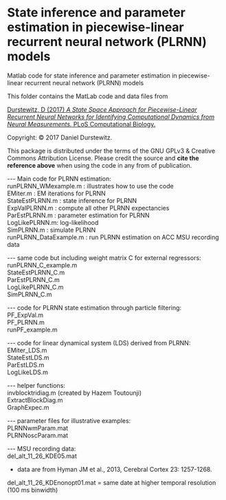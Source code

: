 #  State inference and parameter estimation in piecewise-linear recurrent neural network (PLRNN) models 

Matlab code for state inference and parameter estimation in piecewise-linear recurrent neural network (PLRNN) models

This folder contains the MatLab code and data files from

[Durstewitz, D (2017) *A State Space Approach for Piecewise-Linear Recurrent Neural Networks
   for Identifying Computational Dynamics from Neural Measurements.* PLoS Computational Biology.](http://journals.plos.org/ploscompbiol/article?id=10.1371/journal.pcbi.1005542)

Copyright: © 2017 Daniel Durstewitz.

This package is distributed under the terms of the GNU GPLv3 & Creative Commons Attribution License.
Please credit the source and **cite the reference above** when using the code in any from of publication.


--- Main code for PLRNN estimation:  
runPLRNN_WMexample.m : illustrates how to use the code  
EMiter.m : EM iterations for PLRNN  
StateEstPLRNN.m : state inference for PLRNN  
ExpValPLRNN.m : compute all other PLRNN expectancies  
ParEstPLRNN.m : parameter estimation for PLRNN  
LogLikePLRNN.m: log-likelihood  
SimPLRNN.m : simulate PLRNN  
runPLRNN_DataExample.m : run PLRNN estimation on ACC MSU recording data  

--- same code but including weight matrix C for external regressors:  
runPLRNN_C_example.m  
StateEstPLRNN_C.m  
ParEstPLRNN_C.m  
LogLikePLRNN_C.m  
SimPLRNN_C.m  

--- code for PLRNN state estimation through particle filtering:  
PF_ExpVal.m  
PF_PLRNN.m  
runPF_example.m  

--- code for linear dynamical system (LDS) derived from PLRNN:  
EMiter_LDS.m  
StateEstLDS.m  
ParEstLDS.m  
LogLikeLDS.m  

--- helper functions:  
invblocktridiag.m (created by Hazem Toutounji)  
ExtractBlockDiag.m  
GraphExpec.m  

--- parameter files for illustrative examples:  
PLRNNwmParam.mat  
PLRNNoscParam.mat  

--- MSU recording data:  
del_alt_11_26_KDE05.mat  
- data are from Hyman JM et al., 2013, Cerebral Cortex 23: 1257-1268.

del_alt_11_26_KDEnonopt01.mat = same date at higher temporal resolution (100 ms binwidth)
